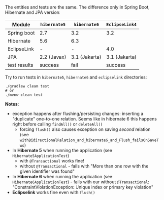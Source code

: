 The entities and tests are the same. The difference only in Spring Boot, Hibernate and JPA version:


| Module       | `hibernate5` | `hibernate6`  | `EclipseLink4` |
|--------------|--------------|---------------|----------------|
| Spring boot  | 2.7          | 3.2           | 3.2            |
| Hibernate    | 5.6          | 6.3           |
| EclipseLink  | -            | -             | 4.0            |
| JPA          | 2.2 (Javax)  | 3.1 (Jakarta) | 3.1 (Jakarta)  |
| test results | success      | fail          | success        |


Try to run tests in `hibernate5`, `hibernate6` and `eclipselink` directories:
```
./gradlew clean test
# or
./mvnw clean test
```

**Notes**:
  * exception happens after flushing/persisting changes: inserting a "duplicate" one-to-one relation.
    Seems like in hibernate 6 this happens right before calling `findAll()` or `deleteAll()`
    * forcing `flush()` also causes exception on saving _second_ relation
      (see `withBidirectionalRelation_and_hibernate6_and_Flush_failsOnSaveTwo`)
  * In **Hibernate 5** when running the application (see `Hibernate5ApplicationTest`)
    * with `@Transactional` works fine!
    * without `@Transactional` - fails with "More than one row with the given identifier was found"
  * In **Hibernate 6** when running the application (see `Hibernate6ApplicationTest`) - fails with our without
    `@Transactional`: "ConstraintViolationException: Unique index or primary key violation"
  * **Eclipselink** works fine even with `flush()`
